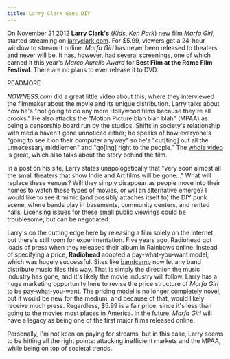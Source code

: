```yaml
---
title: Larry Clark Goes DIY
---
```


On November 21 2012 __Larry Clark's__ (_Kids_, _Ken Park_) new film _Marfa Girl_, started streaming on [larryclark.com](http://larryclark.com). For $5.99, viewers get a 24-hour window to stream it online. _Marfa Girl_ has never been released to theaters and never will be. It has, however, had several screenings, one of which earned it this year's _Marco Aurelio Award_ for __Best Film at the Rome Film Festival__. There are no plans to ever release it to DVD.

READMORE

_NOWNESS.com_ did a great little video about this, where they interviewed the filmmaker about the movie and its unique distribution. Larry talks about how he's "not going to do any more Hollywood films because they're all crooks." He also attacks the "Motion Picture blah blah blah" (MPAA) as being a censorship board run by the studios. Shifts in society's relationship with media haven't gone unnoticed either; he speaks of how everyone's "going to see it on their computer anyway" so he's "cut[ting] out all the unnecessary middlemen" and "go[ing] right to the people." The [whole video](http://www.nowness.com/day/2012/11/21/2603/larry-clark-marfa-girl) is great, which also talks about the story behind the film.

In a post on his site, Larry states unapologetically that "very soon almost all the small theaters that show Indie and Art films will be gone..." What will replace these venues? Will they simply disappear as people move into their homes to watch these types of movies, or will an alternative emerge? I would like to see it mimic (and possibly attaches itself to) the DIY punk scene, where bands play in basements, community centers, and rented halls. Licensing issues for these small public viewings could be troublesome, but can be negotiated.

Larry's on the cutting edge here by releasing a film solely on the internet, but there's still room for experimentation. Five years ago, Radiohead got loads of press when they released their album In Rainbows online. Instead of specifying a price, __Radiohead__ adopted a pay-what-you-want model, which was hugely successful. Sites like [bandcamp](http://bandcamp.com) now let any band distribute music files this way. That is simply the direction the music industry has gone, and it's likely the movie industry will follow. Larry has a huge marketing opportunity here to revise the price structure of _Marfa Girl_ to be pay-what-you-want. The pricing model is no longer completely novel, but it would be new for the medium, and because of that, would likely receive much press. Regardless, $5.99 is a fair price, since it's less than going to the movies most places in America. In the future, _Marfa Girl_ will have a legacy as being one of the first major films released online.

Personally, I'm not keen on paying for streams, but in this case, Larry seems to be hitting all the right points: attacking inefficient markets and the MPAA, while being on top of societal trends.
